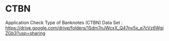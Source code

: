 # CTBN
Application Check Type of Banknotes (CTBN) 
Data Set : https://drive.google.com/drive/folders/1Sdm7nJWcxX_Q47nv5x_e7cVz6WgiZGb3?usp=sharing
